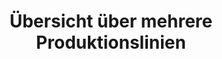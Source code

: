 ---
layout: article
title: Übersicht über mehrere Produktionslinien
description: 
  - Dieses Template bietet eine Übersicht über 5 Produktionslinien in einer Produktionshalle. Mit Variablen als Datenquellen und Scripten wird etwas Bewegung simuliert. Ersetzen Sie einfach die Variablen durch Ihre Datenquellen und passen Sie die Scripte an um dieses Template für Ihre Zwecke zu nutzen.
lang: de
weight: 2000
isDraft: false
ref: Info_Production_Lines
category:
  - Produktion
  - Übersicht
  - Produktionslinien
  - Beliebt
  - Massenproduktion
  - Aktueller Produktionsstatus
  - Linienstatus
image: Info_Production_Lines_DE.png
download: Info_Production_Lines_DE.pbmx
overview_description: 
  - Anzeige von Produktionslinien. Linienname, Produkttyp, Produktionsstatus in Prozent
overview_benefits:
  - Bildschirm wird in der Produktionshalle aufgehangen. Man erhält eine Übersicht über den aktuellen Produktionsstatus mit nur einem Blick.
overview_data_sources:
  - SPS
  - MES
---